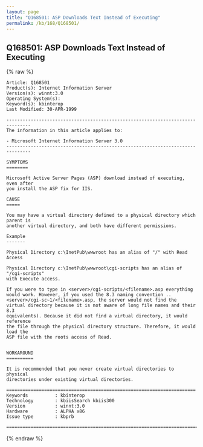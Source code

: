 ```yaml
---
layout: page
title: "Q168501: ASP Downloads Text Instead of Executing"
permalink: /kb/168/Q168501/
---
```


## Q168501: ASP Downloads Text Instead of Executing

{% raw %}

	Article: Q168501
	Product(s): Internet Information Server
	Version(s): winnt:3.0
	Operating System(s): 
	Keyword(s): kbinterop
	Last Modified: 30-APR-1999
	
	-------------------------------------------------------------------------------
	The information in this article applies to:
	
	- Microsoft Internet Information Server 3.0 
	-------------------------------------------------------------------------------
	
	SYMPTOMS
	========
	
	Microsoft Active Server Pages (ASP) download instead of executing, even after
	you install the ASP fix for IIS.
	
	CAUSE
	=====
	
	You may have a virtual directory defined to a physical directory which parent is
	another virtual directory, and both have different permissions.
	
	Example
	-------
	
	Physical Directory c:\InetPub\wwwroot has an alias of "/" with Read Access
	
	Physical Directory c:\InetPub\wwwroot\cgi-scripts has an alias of "/cgi-scripts"
	with Execute access.
	
	If you were to type in <server>/cgi-scripts/<filename>.asp everything
	would work. However, if you used the 8.3 naming convention ..
	<server>/cgi-sc~1/<filename>.asp, the server would not find the
	virtual directory because it is not aware of long file names and their 8.3
	equivalents). Because it did not find a virtual directory, it would reference
	the file through the physical directory structure. Therefore, it would load the
	ASP file with the roots access of Read.
	
	
	WORKAROUND
	==========
	
	It is recommended that you never create virtual directories to physical
	directories under existing virtual directories.
	
	======================================================================
	Keywords          : kbinterop 
	Technology        : kbiisSearch kbiis300
	Version           : winnt:3.0
	Hardware          : ALPHA x86
	Issue type        : kbprb
	
	=============================================================================
	

{% endraw %}
